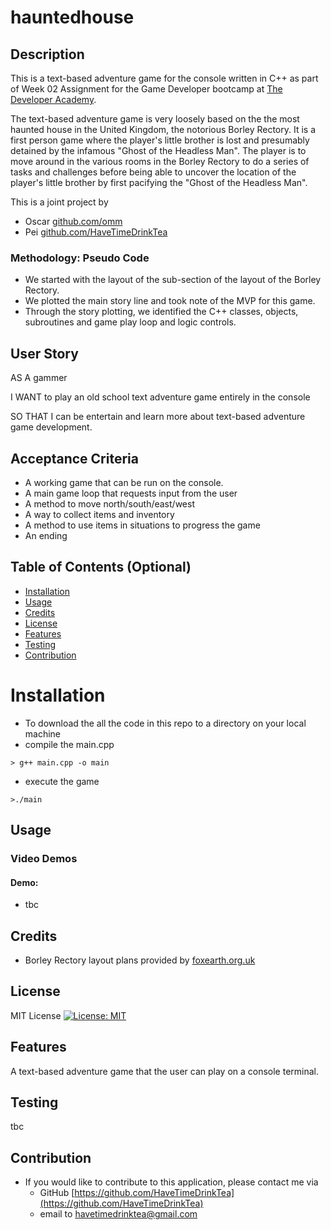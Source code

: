 # hauntedhouse


## Description
This is a text-based adventure game for the console written in C++  as part of Week 02 Assignment for the Game Developer bootcamp at [The Developer Academy](https://www.thedeveloperacademy.com).

The text-based adventure game is very loosely based on the the most haunted house in the United Kingdom, the notorious Borley Rectory. It is a first person game where the player's little brother is lost and presumably detained by the infamous "Ghost of the Headless Man". The player is to move around in the various rooms in the Borley Rectory to do a series of tasks and challenges before being able to uncover the location of the player's little brother by first pacifying the "Ghost of the Headless Man".

This is a joint project by 
* Oscar  [github.com/omm](https://github.com/omml)
* Pei  [github.com/HaveTimeDrinkTea](https://github.com/HaveTimeDrinkTea)


### Methodology: Pseudo Code
* We started with the layout of the sub-section of the layout of the Borley Rectory.
* We plotted the main story line and took note of the MVP for this game.
* Through the story plotting, we identified the C++ classes, objects, subroutines and game play loop and logic controls.
  



## User Story

AS A gammer

I WANT to play an old school text adventure game entirely in the console

SO THAT I can be entertain and learn more about text-based adventure game development.



## Acceptance Criteria

* A working game that can be run on the console.
* A main game loop that requests input from the user
* A method to move north/south/east/west
* A way to collect items and inventory
* A method to use items in situations to progress the game
* An ending




## Table of Contents (Optional)

* [Installation](#installation)
* [Usage](#usage)
* [Credits](#credits)
* [License](#license)
* [Features](#features)
* [Testing](#testing)
* [Contribution](#contribution)


# Installation

* To download the all the code in this repo to a directory on your local machine
* compile the main.cpp
 ```
> g++ main.cpp -o main
```
* execute the game
 ```
>./main
```


## Usage 

### Video Demos

#### Demo: 
* tbc


## Credits

* Borley Rectory layout plans provided by [foxearth.org.uk]([https://www.thedeveloperacademy.com](https://www.foxearth.org.uk/BorleyRectoryPictures/)) 



## License 

MIT License [![License: MIT](https://img.shields.io/badge/License-MIT-yellow.svg)](https://opensource.org/licenses/MIT)



## Features

A text-based adventure game that the user can play on a console terminal.



## Testing

tbc


## Contribution
* If you would like to contribute to this application, please contact me via
  * GitHub [https://github.com/HaveTimeDrinkTea](https://github.com/HaveTimeDrinkTea)
  * email to <havetimedrinktea@gmail.com>
